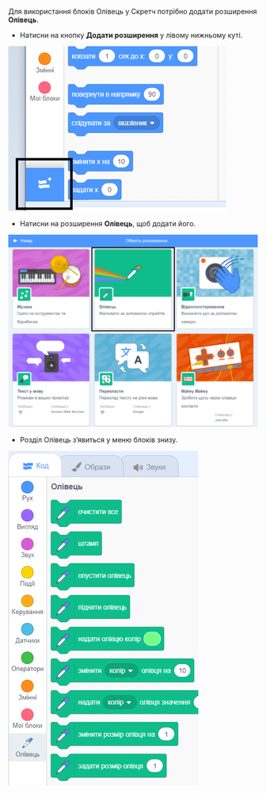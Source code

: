 Для використання блоків Олівець у Скретч потрібно додати розширення **Олівець**.

+ Натисни на кнопку **Додати розширення** у лівому нижньому куті.

![додати кнопку розширення виділено](images/add-extension-annotated.png)

+ Натисни на розширення **Олівець**, щоб додати його.

![розширення олівець виділено](images/click-pen-annotated.png)

+ Розділ Олівець з’явиться у меню блоків знизу.

![блоки розширення олівець](images/pen-extension-blocks.png)